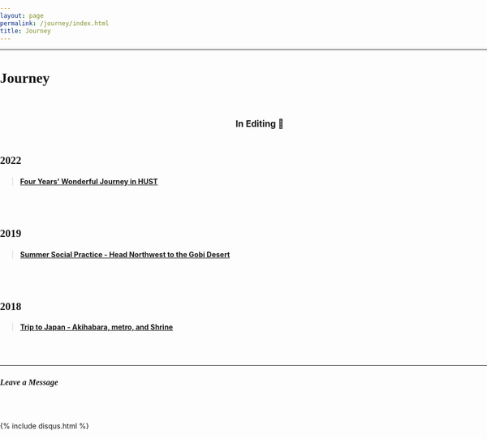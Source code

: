 ```yaml
---
layout: page
permalink: /journey/index.html
title: Journey
---
```


--------------------------------------------------------------------

<style>
html,body {
     width: 100%;
     height: 100%;
     margin: 0;
     padding: 0;
}

body {
    min-width: 1024px;
    min-height: 600px;
    user-select: none; /* Don't select the text while dragging the page with the mouse */
}

#main {
    width: 100%;
    height: 100%;
}
</style>

# <font face="Verdana">Journey</font><br/>&nbsp;

## <small><center>In Editing &#128062;</center><br/></small>

## <font face="Verdana">2022</font><br/>

> #### [Four Years' Wonderful Journey in HUST](https://lizhekai.com/JourneyHust)

<br/>&nbsp;

## <font face="Verdana">2019</font><br/>

> #### [Summer Social Practice - Head Northwest to the Gobi Desert](https://lizhekai.com/JourneySocialpractice)

<br/>&nbsp;

## <font face="Verdana">2018</font><br/>

> #### [Trip to Japan -  Akihabara, metro, and Shrine](https://lizhekai.com/JourneyJapan)

<br/>&nbsp;


---------------------------------------------------------------

### *<font face="Verdana">Leave a Message</font>*<br/>&nbsp;

<br>

{% include disqus.html %} 

<br>

<br/>&nbsp;
